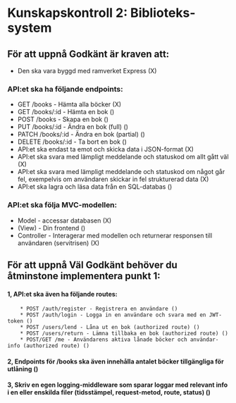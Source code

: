 # Kunskapskontroll 2: Biblioteks-system

## För att uppnå Godkänt är kraven att:

- Den ska vara byggd med ramverket Express (X)
### API:et ska ha följande endpoints:
- GET /books - Hämta alla böcker (X)
- GET /books/:id - Hämta en bok ()
- POST /books - Skapa en bok ()
- PUT /books/:id - Ändra en bok (full) ()
- PATCH /books/:id - Ändra en bok (partial) ()
- DELETE /books/:id - Ta bort en bok ()
- API:et ska endast ta emot och skicka data i JSON-format (X)
- API:et ska svara med lämpligt meddelande och statuskod om allt gått väl (X)
- API:et ska svara med lämpligt meddelande och statuskod om något går fel, exempelvis om användaren skickar in fel strukturerad data (X)
- API:et ska lagra och läsa data från en SQL-databas ()
### API:et ska följa MVC-modellen:
- Model - accessar databasen (X)
- (View) - Din frontend ()
- Controller - Interagerar med modellen och returnerar responsen till användaren (servitrisen) (X)

## För att uppnå Väl Godkänt behöver du åtminstone implementera punkt 1:

#### 1, API:et ska även ha följande routes:
        * POST /auth/register - Registrera en användare ()
        * POST /auth/login - Logga in en användare och svara med en JWT-token ()
        * POST /users/lend - Låna ut en bok (authorized route) ()
        * POST /users/return - Lämna tillbaka en bok (authorized route) ()
        * POST/GET /me - Användarens aktiva lånade böcker och användar-info (authorized route) ()
#### 2, Endpoints för /books ska även innehålla antalet böcker tillgängliga för utlåning ()
#### 3, Skriv en egen logging-middleware som sparar loggar med relevant info i en eller enskilda filer (tidsstämpel, request-metod, route, status) ()